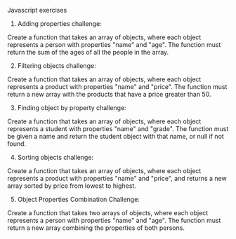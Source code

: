 Javascript exercises

1. Adding properties challenge:

Create a function that takes an array of objects, where each object represents a person with properties "name" and "age". The function must return the sum of the ages of all the people in the array.

2. Filtering objects challenge:

Create a function that takes an array of objects, where each object represents a product with properties "name" and "price". The function must return a new array with the products that have a price greater than 50.

3. Finding object by property challenge:

Create a function that takes an array of objects, where each object represents a student with properties "name" and "grade". The function must be given a name and return the student object with that name, or null if not found.

4. Sorting objects challenge:

Create a function that takes an array of objects, where each object represents a product with properties "name" and "price", and returns a new array sorted by price from lowest to highest.

5. Object Properties Combination Challenge:

Create a function that takes two arrays of objects, where each object represents a person with properties "name" and "age". The function must return a new array combining the properties of both persons.